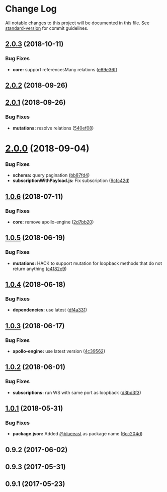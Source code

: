 # Change Log

All notable changes to this project will be documented in this file. See [standard-version](https://github.com/conventional-changelog/standard-version) for commit guidelines.

<a name="2.0.3"></a>
## [2.0.3](https://github.com/BlueEastCode/loopback-graphql-relay/compare/v2.0.2...v2.0.3) (2018-10-11)


### Bug Fixes

* **core:** support referencesMany relations ([e89e36f](https://github.com/BlueEastCode/loopback-graphql-relay/commit/e89e36f))



<a name="2.0.2"></a>
## [2.0.2](https://github.com/BlueEastCode/loopback-graphql-relay/compare/v2.0.1...v2.0.2) (2018-09-26)



<a name="2.0.1"></a>
## [2.0.1](https://github.com/BlueEastCode/loopback-graphql-relay/compare/v2.0.0...v2.0.1) (2018-09-26)


### Bug Fixes

* **mutations:** resolve relations ([540ef08](https://github.com/BlueEastCode/loopback-graphql-relay/commit/540ef08))



<a name="2.0.0"></a>
# [2.0.0](https://github.com/BlueEastCode/loopback-graphql-relay/compare/v1.0.6...v2.0.0) (2018-09-04)


### Bug Fixes

* **schema:** query pagination ([bb87fd4](https://github.com/BlueEastCode/loopback-graphql-relay/commit/bb87fd4))
* **subscriptionWithPayload.js:** Fix subscription ([9cfc42d](https://github.com/BlueEastCode/loopback-graphql-relay/commit/9cfc42d))



<a name="1.0.6"></a>
## [1.0.6](https://github.com/BlueEastCode/loopback-graphql-relay/compare/v1.0.5...v1.0.6) (2018-07-11)


### Bug Fixes

* **core:** remove apollo-engine ([2d7bb20](https://github.com/BlueEastCode/loopback-graphql-relay/commit/2d7bb20))



<a name="1.0.5"></a>
## [1.0.5](https://github.com/BlueEastCode/loopback-graphql-relay/compare/v1.0.4...v1.0.5) (2018-06-19)


### Bug Fixes

* **mutations:** HACK to support mutation for loopback methods that do not return anything ([c4182c9](https://github.com/BlueEastCode/loopback-graphql-relay/commit/c4182c9))



<a name="1.0.4"></a>
## [1.0.4](https://github.com/BlueEastCode/loopback-graphql-relay/compare/v1.0.3...v1.0.4) (2018-06-18)


### Bug Fixes

* **dependencies:** use latest ([df4a331](https://github.com/BlueEastCode/loopback-graphql-relay/commit/df4a331))



<a name="1.0.3"></a>
## [1.0.3](https://github.com/BlueEastCode/loopback-graphql-relay/compare/v1.0.2...v1.0.3) (2018-06-17)


### Bug Fixes

* **apollo-engine:** use latest version ([4c39562](https://github.com/BlueEastCode/loopback-graphql-relay/commit/4c39562))



<a name="1.0.2"></a>
## [1.0.2](https://github.com/BlueEastCode/loopback-graphql-relay/compare/v1.0.1...v1.0.2) (2018-06-01)


### Bug Fixes

* **subscriptions:** run WS with same port as loopback ([d3bd3f3](https://github.com/BlueEastCode/loopback-graphql-relay/commit/d3bd3f3))



<a name="1.0.1"></a>
## [1.0.1](https://github.com/BlueEastCode/loopback-graphql-relay/compare/v0.10.0...v1.0.1) (2018-05-31)


### Bug Fixes

* **package.json:** Added [@blueeast](https://github.com/blueeast) as package name ([6cc204d](https://github.com/BlueEastCode/loopback-graphql-relay/commit/6cc204d))



<a name="0.9.2"></a>
## 0.9.2 (2017-06-02)



<a name="0.9.3"></a>
## 0.9.3 (2017-05-31)



<a name="0.9.1"></a>
## 0.9.1 (2017-05-23)
